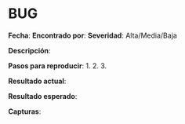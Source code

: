 # BUG #
**Fecha**: 
**Encontrado por**: 
**Severidad**: Alta/Media/Baja

**Descripción**:


**Pasos para reproducir**:
1. 
2. 
3. 

**Resultado actual**:


**Resultado esperado**:


**Capturas**:

